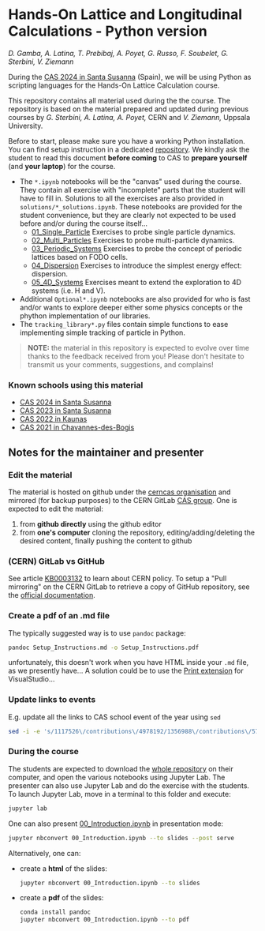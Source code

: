 # Hands-On Lattice and Longitudinal Calculations - Python version
*D. Gamba, A. Latina, T. Prebibaj, A. Poyet, G. Russo, F. Soubelet, G. Sterbini, V. Ziemann*

During the [CAS 2024 in Santa Susanna](https://indico.cern.ch/event/1356988/) (Spain), we will be using Python as scripting languages for the Hands-On Lattice Calculation course.

This repository contains all material used during the the course.
The repository is based on the material prepared and updated during previous courses by *G. Sterbini, A. Latina, A. Poyet,* CERN and *V. Ziemann,* Uppsala University.

Before to start, please make sure you have a working Python installation. You can find setup instruction in a dedicated [repository](https://github.com/cerncas/hands-on-python/blob/main/Setup_Instructions.md). We kindly ask the student to read this document **before coming** to CAS to **prepare yourself** (and **your laptop**) for the course. 


- The `*.ipynb` notebooks will be the "canvas" used during the course. They contain all exercise with "incomplete" parts that the student will have to fill in. Solutions to all the exercises are also provided in `solutions/*_solutions.ipynb`. These notebooks are provided for the student convenience, but they are clearly not expected to be used before and/or during the course itself...
    - [01_Single_Particle](./01_Single_Particle_Optional_Physics.ipynb) Exercises to probe single particle dynamics.
    - [02_Multi_Particles](./02_Multi_Particles.ipynb) Exercises to probe multi-particle dynamics.
    - [03_Periodic_Systems](./03_Periodic_Systems.ipynb) Exercises to probe the concept of periodic lattices based on FODO cells.
    - [04_Dispersion](./04_Dispersion.ipynb) Exercises to introduce the simplest energy effect: dispersion.
    - [05_4D_Systems](./05_4D_Systems.ipynb) Exercises meant to extend the exploration to 4D systems (i.e. H and V).
- Additional `Optional*.ipynb` notebooks are also provided for who is fast and/or wants to explore deeper either some physics concepts or the phython implementation of our libraries.
- The `tracking_library*.py` files contain simple functions to ease implementing simple tracking of particle in Python.

> **NOTE:** the material in this repository is expected to evolve over time thanks to the feedback received from you! Please don't hesitate to transmit us your comments, suggestions, and complains!

### Known schools using this material

- [CAS 2024 in Santa Susanna](https://indico.cern.ch/event/1356988/)
- [CAS 2023 in Santa Susanna](https://indico.cern.ch/event/1226773/)
- [CAS 2022 in Kaunas](https://indico.cern.ch/event/1117526/)
- [CAS 2021 in Chavannes-des-Bogis](https://indico.cern.ch/event/1022988/)

## Notes for the maintainer and presenter

### Edit the material

The material is hosted on github under the [cerncas organisation](https://github.com/cerncas/) and mirrored (for backup purposes) to the CERN GitLab [CAS group](https://gitlab.cern.ch/cas).
One is expected to edit the material:

1. from **github directly** using the github editor
2. from **one's computer** cloning the repository, editing/adding/deleting the desired content, finally pushing the content to github

### (CERN) GitLab vs GitHub

See article [KB0003132](https://cern.service-now.com/service-portal?id=kb_article&n=KB0003132) to learn about CERN policy.
To setup a "Pull mirroring" on the CERN GitLab to retrieve a copy of GitHub repository, see the [official documentation](https://docs.gitlab.com/ee/user/project/repository/mirror/pull.html).

### Create a pdf of an .md file

The typically suggested way is to use `pandoc` package:

```bash
pandoc Setup_Instructions.md -o Setup_Instructions.pdf
```

unfortunately, this doesn't work when you have HTML inside your `.md` file, as we presently have...
A solution could be to use the [Print extension](https://marketplace.visualstudio.com/items?itemName=pdconsec.vscode-print) for VisualStudio...

### Update links to events

E.g. update all the links to CAS school event of the year using `sed`

```bash
sed -i -e 's/1117526\/contributions\/4978192/1356988\/contributions\/5713241/g' 01_Single_Particle_solutions.ipynb
```

### During the course

The students are expected to download the [whole repository](https://github.com/cerncas/hands-on-lattice-exercises/archive/refs/heads/master.zip) on their computer, and open the various notebooks using Jupyter Lab.
The presenter can also use Jupyter Lab and do the exercise with the students. To launch Jupyter Lab, move in a terminal to this folder and execute:

```bash
jupyter lab
```

One can also present [00_Introduction.ipynb](./00_Introduction.ipynb) in presentation mode:

```bash
jupyter nbconvert 00_Introduction.ipynb --to slides --post serve
```

Alternatively, one can:

- create a **html** of the slides:
   ```bash
   jupyter nbconvert 00_Introduction.ipynb --to slides
   ```
- create a **pdf** of the slides:
   ```bash
   conda install pandoc
   jupyter nbconvert 00_Introduction.ipynb --to pdf
   ```
